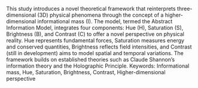 This study introduces a novel theoretical framework that reinterprets three-dimensional (3D) physical phenomena through the concept of a higher-dimensional informational mass (I). The model, termed the Abstract Information Model, integrates four components: Hue (H), Saturation (S), Brightness (B), and Contrast (C) to offer a novel perspective on physical reality. Hue represents fundamental forces, Saturation measures energy and conserved quantities, Brightness reflects field intensities, and Contrast (still in development) aims to model spatial and temporal variations.
The framework builds on established theories such as Claude Shannon’s information theory and the Holographic Principle.
Keywords: Informational mass, Hue, Saturation, Brightness, Contrast, Higher-dimensional perspective
